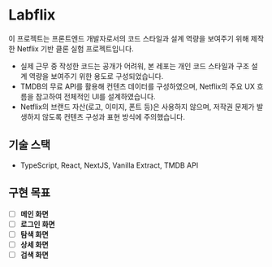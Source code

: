 # Labflix

이 프로젝트는 프론트엔드 개발자로서의 코드 스타일과 설계 역량을 보여주기 위해 제작한 Netflix 기반 클론 실험 프로젝트입니다.

- 실제 근무 중 작성한 코드는 공개가 어려워, 본 레포는 개인 코드 스타일과 구조 설계 역량을 보여주기 위한 용도로 구성되었습니다.
- TMDB의 무료 API를 활용해 컨텐츠 데이터를 구성하였으며, Netflix의 주요 UX 흐름을 참고하여 전체적인 UI를 설계하였습니다.
- Netflix의 브랜드 자산(로고, 이미지, 폰트 등)은 사용하지 않으며, 저작권 문제가 발생하지 않도록 컨텐츠 구성과 표현 방식에 주의했습니다.

## 기술 스택

- TypeScript, React, NextJS, Vanilla Extract, TMDB API

## 구현 목표

- [ ] **메인 화면**
- [ ] **로그인 화면**
- [ ] **탐색 화면**
- [ ] **상세 화면**
- [ ] **검색 화면**
